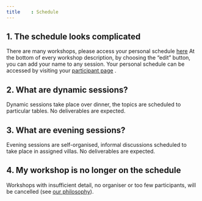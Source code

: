 ```yaml
---
title    : Schedule
---
```


## 1.	The schedule looks complicated 
There are many workshops, please access your personal schedule [here]("") <!--- LINK required-->
At the bottom of every workshop description, by choosing the “edit” button, you can add your name to any session. 
Your personal schedule can be accessed by visiting your [participant page]("")  <!--- LINK required--> .

## 2.	What are dynamic sessions?
Dynamic sessions take place over dinner, the topics are scheduled to particular tables. No deliverables are expected.  

## 3.	What are evening sessions?
Evening sessions are self-organised, informal discussions scheduled to take place in assigned villas. No deliverables are expected.

## 4. My workshop is no longer on the schedule 
Workshops with insufficient detail, no organiser or too few participants, will be cancelled (see [our philosophy](/content/articles/WorkingSessionNaturalSelection.md)).



